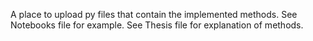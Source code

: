 A place to upload py files that contain the implemented methods. See Notebooks file for example. See Thesis file for explanation of methods.
